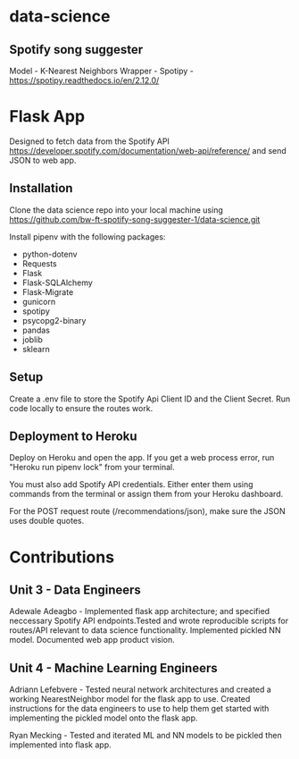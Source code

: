 # data-science

## Spotify song suggester 
Model - K-Nearest Neighbors 
Wrapper - Spotipy - https://spotipy.readthedocs.io/en/2.12.0/

# Flask App 
Designed to fetch data from the Spotify API https://developer.spotify.com/documentation/web-api/reference/ and send JSON to web app.

## Installation

Clone the data science repo into your local machine using https://github.com/bw-ft-spotify-song-suggester-1/data-science.git

Install pipenv with the following packages:
* python-dotenv 
* Requests
* Flask
* Flask-SQLAlchemy
* Flask-Migrate
* gunicorn
* spotipy
* psycopg2-binary
* pandas
* joblib
* sklearn

## Setup
Create a .env file to store the Spotify Api Client ID and the Client Secret.
Run code locally to ensure the routes work.

## Deployment to Heroku
Deploy on Heroku and open the app. If you get a web process error, run "Heroku run pipenv lock" from your terminal.

You must also add Spotify API credentials. Either enter them using commands from the terminal or assign them from your Heroku dashboard.

For the POST request route (/recommendations/json), make sure the JSON uses double quotes. 

# Contributions
## Unit 3 - Data Engineers
Adewale Adeagbo - Implemented flask app architecture; and specified neccessary Spotify API endpoints.Tested and wrote reproducible scripts for routes/API relevant to data science functionality. Implemented pickled NN model. Documented web app product vision. 

## Unit 4 - Machine Learning Engineers
Adriann Lefebvere - Tested neural network architectures and created a working NearestNeighbor model for the flask app to use. Created instructions for the data engineers to use to help them get started with implementing the pickled model onto the flask app.

Ryan Mecking - Tested and iterated ML and NN models to be pickled then implemented into flask app. 